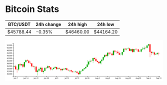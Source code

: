 # Bitcoin Stats

BTC/USDT|24h change|24h high|24h low|
|---|---|---|---|
|$45788.44|-0.35%|$46460.00|$44164.20|

<img src="./chart.svg">
